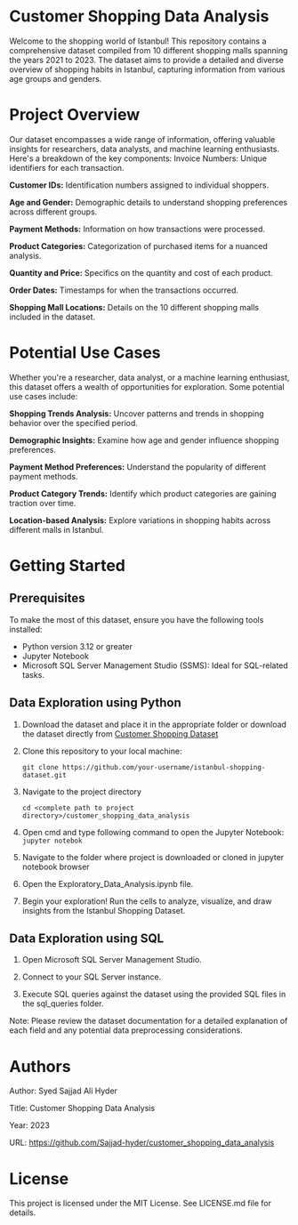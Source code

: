 # Customer Shopping Data Analysis
Welcome to the shopping world of Istanbul! This repository contains a comprehensive dataset compiled from 10 different shopping malls spanning the years 2021 to 2023. The dataset aims to provide a detailed and diverse overview of shopping habits in Istanbul, capturing information from various age groups and genders.

# Project Overview
Our dataset encompasses a wide range of information, offering valuable insights for researchers, data analysts, and machine learning enthusiasts. Here's a breakdown of the key components:
Invoice Numbers: Unique identifiers for each transaction.

**Customer IDs:** Identification numbers assigned to individual shoppers.

**Age and Gender:** Demographic details to understand shopping preferences across different groups.

**Payment Methods:** Information on how transactions were processed.

**Product Categories:** Categorization of purchased items for a nuanced analysis.

**Quantity and Price:** Specifics on the quantity and cost of each product.

**Order Dates:** Timestamps for when the transactions occurred.

**Shopping Mall Locations:** Details on the 10 different shopping malls included in the dataset.

# Potential Use Cases
Whether you're a researcher, data analyst, or a machine learning enthusiast, this dataset offers a wealth of opportunities for exploration. Some potential use cases include:

**Shopping Trends Analysis:** Uncover patterns and trends in shopping behavior over the specified period.

**Demographic Insights:** Examine how age and gender influence shopping preferences.

**Payment Method Preferences:** Understand the popularity of different payment methods.

**Product Category Trends:** Identify which product categories are gaining traction over time.

**Location-based Analysis:** Explore variations in shopping habits across different malls in Istanbul.

# Getting Started
## Prerequisites

To make the most of this dataset, ensure you have the following tools installed:

+ Python version 3.12 or greater
+ Jupyter Notebook 
+ Microsoft SQL Server Management Studio (SSMS): Ideal for SQL-related tasks.


## Data Exploration using Python

1. Download the dataset and place it in the appropriate folder or download the dataset directly from
   [Customer Shopping Dataset](https://www.kaggle.com/datasets/mehmettahiraslan/customer-shopping-dataset) 

2. Clone this repository to your local machine:

   `git clone https://github.com/your-username/istanbul-shopping-dataset.git`

2. Navigate to the project directory
   
   `cd <complete path to project directory>/customer_shopping_data_analysis`

3. Open cmd and type following command to open the Jupyter Notebook:
   `jupyter notebok`

4. Navigate to the folder where project is downloaded or cloned in jupyter notebook browser

5. Open the Exploratory_Data_Analysis.ipynb file.

6. Begin your exploration! Run the cells to analyze, visualize, and draw insights from the Istanbul Shopping Dataset.

## Data Exploration using SQL

1. Open Microsoft SQL Server Management Studio.

2. Connect to your SQL Server instance.

3. Execute SQL queries against the dataset using the provided SQL files in the sql_queries folder.

Note: Please review the dataset documentation for a detailed explanation of each field and any potential data preprocessing considerations.

# Authors
Author: Syed Sajjad Ali Hyder

Title: Customer Shopping Data Analysis

Year: 2023

URL: https://github.com/Sajjad-hyder/customer_shopping_data_analysis

# License
This project is licensed under the MIT License. See LICENSE.md file for details.
